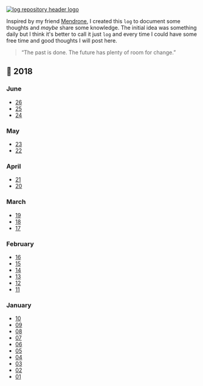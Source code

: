 <a id="home" href="https://github.com/raphaelfabeni/log/"><img src="https://user-images.githubusercontent.com/1345662/34655932-03733730-f3f9-11e7-8f71-4ef7f7ca147c.jpg" alt="log repository header logo"></a>

Inspired by my friend [Mendrone](https://twitter.com/vhmendrone), I created this `log` to document some thoughts and _maybe_ share some knowledge. The initial idea was something daily but I think it's better to call it just `log` and every time I could have some free time and good thoughts I will post here.

> “The past is done. The future has plenty of room for change.”

## :calendar: 2018

### June

* [26](2018/june/26.md)
* [25](2018/june/25.md)
* [24](2018/june/24.md)

### May

* [23](2018/may/23.md)
* [22](2018/may/22.md)

### April

* [21](2018/april/21.md)
* [20](2018/april/20.md)

### March

* [19](2018/march/19.md)
* [18](2018/march/18.md)
* [17](2018/march/17.md)

### February

* [16](2018/february/16.md)
* [15](2018/february/15.md)
* [14](2018/february/14.md)
* [13](2018/february/13.md)
* [12](2018/february/12.md)
* [11](2018/february/11.md)

### January

* [10](2018/january/10.md)
* [09](2018/january/09.md)
* [08](2018/january/08.md)
* [07](2018/january/07.md)
* [06](2018/january/06.md)
* [05](2018/january/05.md)
* [04](2018/january/04.md)
* [03](2018/january/03.md)
* [02](2018/january/02.md)
* [01](2018/january/01.md)

